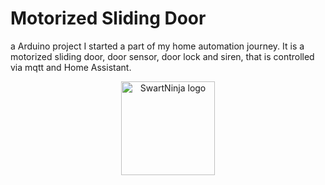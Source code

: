 # Motorized Sliding Door

a Arduino project I started a part of my home automation journey. It is a motorized sliding door, door sensor, door lock and siren, that is controlled via mqtt and Home Assistant.

<p align="center">
    <img src="https://swart.ninja/assets/images/SwartNinjaLogoV2.svg" alt="SwartNinja logo" height="150">
</p>
